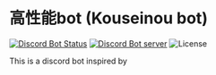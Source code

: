# 高性能bot (Kouseinou bot)
[![Discord Bot Status](https://img.shields.io/badge/高性能bot-✓%20BOT-%235865F2?style=flat-square&logo=Discord&logoColor=FFFFFF)](https://discord.com/discovery/applications/1243841697637601310)
[![Discord Bot server](https://img.shields.io/discord/1263477574785564703?label=support%20server&style=flat-square&logo=Discord&logoColor=FFFFFF)](https://discord.gg/ERSk9sYWyP)
![License](https://img.shields.io/badge/License-MIT-%F1B71E?style=flat-square&logo=License&logoColor=FFFFFF)

This is a discord bot inspired by 
